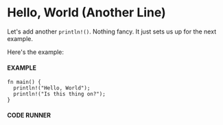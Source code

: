 # Hello, World (Another Line)

Let's add another `println!()`. Nothing
fancy. It just sets us up for the next
example.

Here's the example:

#### EXAMPLE

```rust, noplayground, EXAMPLE1
fn main() {
  println!("Hello, World");
  println!("Is this thing on?");
}
```

#### CODE RUNNER

```rust, editable, CODE1

```
